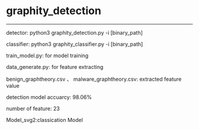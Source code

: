 # graphity_detection
----------------------------------------------
detector:
python3 graphity_detection.py -i [binary_path]

classifier:
python3 graphity_classifier.py -i [binary_path]

train_model.py: for model training

data_generate.py: for feature extracting

benign_graphtheory.csv 、 malware_graphtheory.csv: extracted feature value

detection model accuarcy: 98.06%

number of feature: 23

Model_svg2:classication Model
